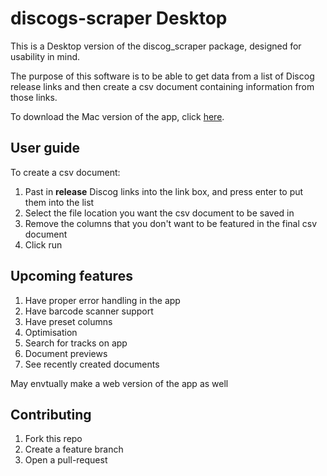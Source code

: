 # discogs-scraper Desktop

This is a Desktop version of the discog_scraper package, designed for usability in mind.

The purpose of this software is to be able to get data from a list of Discog release links and then create a csv document containing information from those links.

To download the Mac version of the app, click <a id="raw-url" href="https://raw.githubusercontent.com/casperUoS/DiscogScraperDesktop/master/discogScraperDesktop.zip">here</a>.

## User guide

To create a csv document:

<ol>
  <li>Past in <strong>release</strong> Discog links into the link box, and press enter to put them into the list</li>
  <li>Select the file location you want the csv document to be saved in</li>
  <li>Remove the columns that you don't want to be featured in the final csv document</li>
  <li>Click run</li>
</ol>

## Upcoming features

<ol>
  <li>Have proper error handling in the app</li>
  <li>Have barcode scanner support</li>
  <li>Have preset columns</li>
  <li>Optimisation</li>
  <li>Search for tracks on app</li>
  <li>Document previews</li>
  <li>See recently created documents</li>
</ol>

May envtually make a web version of the app as well

## Contributing

1. Fork this repo
2. Create a feature branch
3. Open a pull-request
